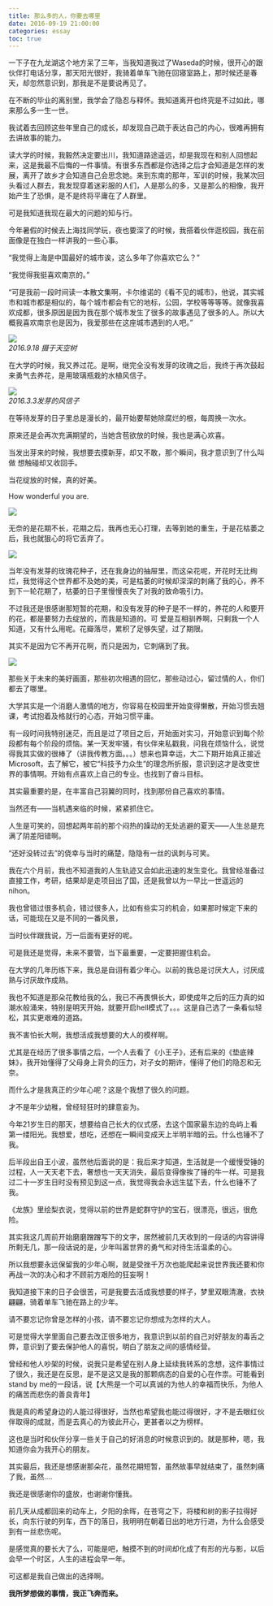 ```yaml
---
title: 那么多的人，你要去哪里
date: 2016-09-19 21:00:00
categories: essay
toc: true
---
```



一下子在九龙湖这个地方呆了三年，当我知道我过了Waseda的时候，很开心的跟伙伴打电话分享，那天阳光很好，我骑着单车飞驰在回寝室路上，那时候还是春天，却忽然意识到，那我是不是要说再见了。



在不断的毕业的离别里，我学会了隐忍与释怀。我知道离开也终究是不过如此，哪来那么多一生一世。 

我试着去回顾这些年里自己的成长，却发现自己疏于表达自己的内心，很难再拥有去讲故事的能力。

<!-- more -->

读大学的时候，我毅然决定要出川，我知道路途遥远，却是我现在和别人回想起来，这是我最不后悔的一件事情。有很多东西都是你选择之后才会知道是怎样的发展，离开了故乡才会知道自己会思念她。来到东南的那年，军训的时候，我某次回头看过人群去，我发现穿着迷彩服的人们，人是那么的多，又是那么的相像，我开始产生了恐惧，是不是终将平庸在了人群里。


可是我知道我现在最大的问题的知与行。




 
今年暑假的时候去上海找同学玩，夜也要深了的时候，我搭着伙伴逛校园，我在前面像是在独白一样讲我的一些心事。

“我觉得上海是中国最好的城市诶，这么多年了你喜欢它么？”

“我觉得我挺喜欢南京的。”

“可是我前一段时间读一本散文集啊，卡尔维诺的《看不见的城市》，他说，其实城市和城市都是相似的，每个城市都会有它的地标，公园，学校等等等等。就像我喜欢成都，很多原因是因为我在那个城市发生了很多的故事遇见了很多的人。所以大概我喜欢南京也是因为，我爱那些在这座城市遇到的人吧。”


![](http://oljkaeely.bkt.clouddn.com/static/image/start-on-a-journey-to-Japan/1.jpg)   
*2016.9.18 摄于天空树*


在大学的时候，我又养过花。是啊，继完全没有发芽的玫瑰之后，我终于再次鼓起来勇气去养花，是用玻璃瓶栽的水植风信子。

![](http://oljkaeely.bkt.clouddn.com/static/image/start-on-a-journey-to-Japan/2.jpg)      
*2016.3.3发芽的风信子*


在等待发芽的日子里总是漫长的，最开始要帮她除腐烂的根，每周换一次水。

原来还是会再次充满期望的，当她含苞欲放的时候，我也是满心欢喜。

当发出芽来的时候，我想要去摸新芽，却又不敢，那个瞬间，我才意识到了什么叫做 想触碰却又收回手。



当花绽放的时候，真的好美。

How wonderful you are.
 
![](http://oljkaeely.bkt.clouddn.com/static/image/start-on-a-journey-to-Japan/3.jpg)     

无奈的是花期不长，花期之后，我再也无心打理，去等到她的重生，于是花枯萎之后，我也就狠心的将它丢弃了。
 
![](http://oljkaeely.bkt.clouddn.com/static/image/start-on-a-journey-to-Japan/4.jpg)   


当年没有发芽的玫瑰花种子，还在我身边的抽屉里，而这朵花呢，开花时无比绚烂，我觉得这个世界都不及她的美，可是枯萎的时候却深深的刺痛了我的心，养不到下一轮花期了，枯萎的日子里慢慢丧失了对我的致命吸引力。

不过我还是很感谢那短暂的花期，和没有发芽的种子是不一样的，养花的人和要开的花，都是要努力去绽放的，而我是知道的。可 爱是互相驯养啊，只剩我一个人知道，又有什么用呢。花瓣落尽，累积了足够失望，过了期限。

其实不是因为它不再开花啊，而只是因为，它刺痛到了我。

![](http://oljkaeely.bkt.clouddn.com/static/image/start-on-a-journey-to-Japan/5.jpg)    


 

那些关于未来的美好画面，那些初次相遇的回忆，那些动过心，留过情的人，你们都去了哪里。
 
 

大学其实是一个消磨人激情的地方，你容易在校园里开始变得懒散，开始习惯去翘课，考试抱着及格就行的心态，开始习惯平庸。

有一段时间我特别迷茫，而且是过了项目之后，开始面对实习，开始意识到每个阶段都有每个阶段的烦恼。某一天发牢骚，有伙伴来私戳我，问我在烦恼什么，说觉得我其实做的很棒了（讲我传教方面。。。）想来也算幸运，大二下期开始真正接近Microsoft，去了解它，被它“科技予力众生”的理念所折服，意识到这才是改变世界的事情啊。开始有点喜欢上自己的专业。也找到了奋斗目标。


其实最重要的是，在丰富自己羽翼的同时，找到那份自己喜欢的事情。

当然还有——当机遇来临的时候，紧紧抓住它。

人生是可笑的，回想起两年前的那个闷热的躁动的无处逃避的夏天——人生总是充满了阴差阳错啊。

“还好没转过去”的侥幸与当时的痛楚，隐隐有一丝的讽刺与可笑。 

我在六个月前，我也不知道我的人生轨迹又会如此迅速的发生变化。我曾经准备过直接工作，考研，结果却是走项目出了国，还是我曾以为一早比一世遥远的nihon。

我也曾错过很多机会，错过很多人，比如有些实习的机会，如果那时候定下来的话，可能现在又是不同的一番风景，

当时伙伴跟我说，万一后面有更好的呢。

可是我还是觉得，未来不要管，当下最重要，一定要把握住机会。
 
 


在大学的几年历练下来，我总是自诩有着少年心。以前的我总是讨厌大人，讨厌成熟与讨厌故作成熟。

我也不知道是那朵花教给我的么，我已不再畏惧长大，即使成年之后的压力真的如潮水般涌来，特别是明天开始，就要开启hell模式了。。。这是自己选了一条看似轻松，其实更艰难的道路。

我不害怕长大啊，我想活成我想要的大人的模样啊。

尤其是在经历了很多事情之后，一个人去看了《小王子》，还有后来的《垫底辣妹》，我开始懂得了父母身上背负的压力，对子女的期许，懂得了他们的隐忍和无奈。


而什么才是我真正的少年心呢？这是个我想了很久的问题。



才不是年少幼稚，曾经轻狂时的肆意妄为。


今年21岁生日的那天，想要给自己长大的仪式感，去这个国家最东边的岛屿上看第一缕阳光。我想爱，想吃，还想在一瞬间变成天上半明半暗的云。什么也锤不了我。

后半段出自王小波，虽然他后面说的是：我后来才知道，生活就是一个缓慢受锤的过程，人一天天老下去，奢想也一天天消失，最后变得像挨了锤的牛一样。可是我过二十一岁生日时没有预见到这一点，我觉得我会永远生猛下去，什么也锤不了我。

《龙族》里绘梨衣说，觉得以前的世界是蛇群守护的宝石，很漂亮，很远，很危险。
 
其实我这几周前开始磨磨蹭蹭写下的文字，居然被前几天收到的一段话的内容讲得所剩无几，那一段话说的是，少年叫嚣世界的勇气和对待生活温柔的心。
 

所以我想要永远保留我的少年心啊，就是受挫千万次也能爬起来说世界我还要和你再战一次的决心和才不顾前方艰险的狂妄啊！

我知道接下来的日子会很苦，可是我要去活成我想要的样子，梦里双眼清澈，衣袂翩翩，骑着单车飞驰在路上的少年。


请不要忘记你曾是怎样的小孩，请不要忘记你想成为怎样的大人。

  
 
 
 
 
可是觉得大学里面自己要去改正很多地方，我意识到以前的自己对好朋友的毒舌之弊，意识到了要去保护他人的喜悦，明白了朋友之间的感情经营。

曾经和他人吵架的时候，说我只是希望在别人身上延续我转系的念想，这件事情过了很久，我还是在反思，是不是这又是我的那颗病态的自爱的心在作祟。可能看到stand by me的一段话，说【大熊是一个可以真诚的为他人的幸福而快乐，为他人的痛苦而悲伤的善良青年】

我是真的希望身边的人能过得很好，当然也希望我也能过得很好，才不是去眼红伙伴取得的成就，而是去真心的为彼此开心，更甚者以之为榜样。

这也是当时和伙伴分享一些关于自己的好消息的时候意识到的。就是那种，嗯，我知道你会为我开心的朋友。


其实最后，我还是想感谢那朵花，虽然花期短暂，虽然故事早就结束了，虽然刺痛了我，虽然....

我还是很感谢你的盛放，也谢谢你懂我。



 

前几天从成都回来的动车上，夕阳的余晖，在苍穹之下，将楼和树的影子拉得好长，向东行驶的列车，西下的落日，我明明在朝着日出的地方行进，为什么会感受到有一丝悲伤呢。


是感觉真的要长大了么，可能是吧，触摸不到的时间却化成了有形的光与影，以后会早一个时区，人生的进程会早一年。
 

可这都是我自己做出的选择啊。



**我所梦想做的事情，我正飞奔而来。** 